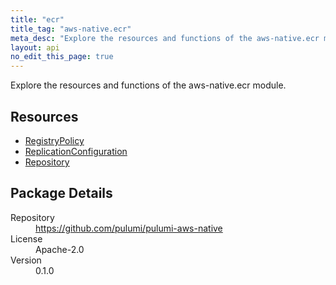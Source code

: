 ```yaml
---
title: "ecr"
title_tag: "aws-native.ecr"
meta_desc: "Explore the resources and functions of the aws-native.ecr module."
layout: api
no_edit_this_page: true
---
```


<!-- WARNING: this file was generated by Pulumi Docs Generator. -->
<!-- Do not edit by hand unless you're certain you know what you are doing! -->

Explore the resources and functions of the aws-native.ecr module.

<h2 id="resources">Resources</h2>
<ul class="api">
    <li><a href="registrypolicy" title="RegistryPolicy"><span class="symbol resource"></span>RegistryPolicy</a></li>
    <li><a href="replicationconfiguration" title="ReplicationConfiguration"><span class="symbol resource"></span>ReplicationConfiguration</a></li>
    <li><a href="repository" title="Repository"><span class="symbol resource"></span>Repository</a></li>
</ul>

<h2 id="package-details">Package Details</h2>
<dl class="package-details">
	<dt>Repository</dt>
	<dd><a href="https://github.com/pulumi/pulumi-aws-native">https://github.com/pulumi/pulumi-aws-native</a></dd>
	<dt>License</dt>
	<dd>Apache-2.0</dd>
	<dt>Version</dt>
	<dd>0.1.0</dd>
</dl>

